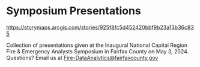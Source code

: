 # Symposium Presentations
https://storymaps.arcgis.com/stories/925f8fc5d452420bbf9b23a13b36c835

Collection of presentations given at the Inaugural National Capital Region Fire & Emergency Analysts Symposium in Fairfax County on May 3, 2024. Questions? Email us at Fire-DataAnalytics@fairfaxcounty.gov

